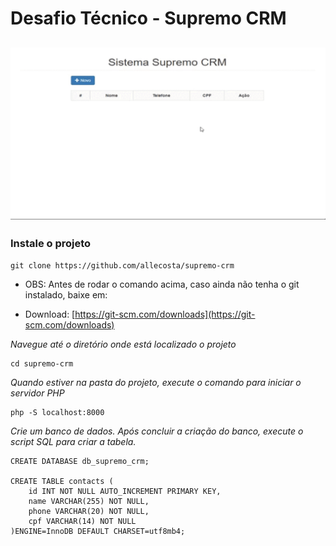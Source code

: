 # Desafio Técnico - Supremo CRM

<h2 align="center">
  <img src="/readme/media.gif">
</h2>


### Instale o projeto

```
git clone https://github.com/allecosta/supremo-crm

```
- OBS: Antes de rodar o comando acima, caso ainda não tenha o git instalado, baixe em:

- Download: [https://git-scm.com/downloads](https://git-scm.com/downloads)


*Navegue até o diretório onde está localizado o projeto*

```
cd supremo-crm

```

*Quando estiver na pasta do projeto, execute o comando para iniciar o servidor PHP*

```
php -S localhost:8000

```

*Crie um banco de dados. Após concluir a criação do banco, execute o script SQL para criar a tabela.*

```
CREATE DATABASE db_supremo_crm;

CREATE TABLE contacts (
	id INT NOT NULL AUTO_INCREMENT PRIMARY KEY,
    name VARCHAR(255) NOT NULL,
    phone VARCHAR(20) NOT NULL,
    cpf VARCHAR(14) NOT NULL
)ENGINE=InnoDB DEFAULT CHARSET=utf8mb4;

```
